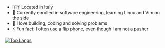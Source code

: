 - 🇮🇹 Located in Italy
- 🌱 Currently enrolled in software engineering, learning Linux and Vim on the side
- 💙 I love building, coding and solving problems
- ⚡ Fun fact: I often use a flip phone, even though I am not a pusher

[![Top Langs](https://github-readme-stats.vercel.app/api/top-langs/?username=Zi0LEO)](https://github.com/anuraghazra/github-readme-stats)

<!---
Zi0LEO/Zi0LEO is a ✨ special ✨ repository because its `README.md` (this file) appears on your GitHub profile.
You can click the Preview link to take a look at your changes.
--->
